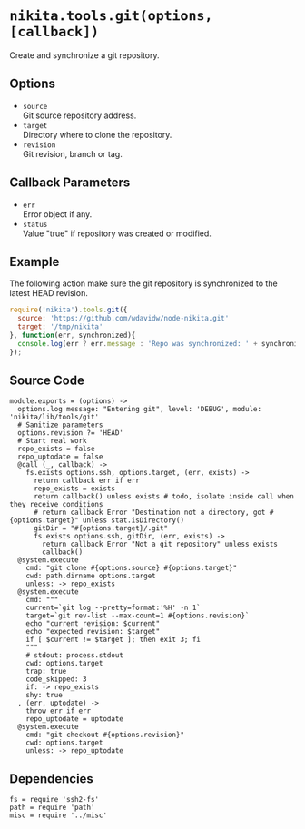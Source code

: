 
# `nikita.tools.git(options, [callback])`

Create and synchronize a git repository.

## Options

* `source`   
  Git source repository address.   
* `target`   
  Directory where to clone the repository.   
* `revision`   
  Git revision, branch or tag.   

## Callback Parameters

* `err`   
  Error object if any.   
* `status`   
  Value "true" if repository was created or modified.   

## Example

The following action make sure the git repository is synchronized to the latest
HEAD revision.

```javascript
require('nikita').tools.git({
  source: 'https://github.com/wdavidw/node-nikita.git'
  target: '/tmp/nikita'
}, function(err, synchronized){
  console.log(err ? err.message : 'Repo was synchronized: ' + synchronized);
});
```

## Source Code

    module.exports = (options) ->
      options.log message: "Entering git", level: 'DEBUG', module: 'nikita/lib/tools/git'
      # Sanitize parameters
      options.revision ?= 'HEAD'
      # Start real work
      repo_exists = false
      repo_uptodate = false
      @call (_, callback) ->
        fs.exists options.ssh, options.target, (err, exists) ->
          return callback err if err
          repo_exists = exists
          return callback() unless exists # todo, isolate inside call when they receive conditions
          # return callback Error "Destination not a directory, got #{options.target}" unless stat.isDirectory()
          gitDir = "#{options.target}/.git"
          fs.exists options.ssh, gitDir, (err, exists) ->
            return callback Error "Not a git repository" unless exists
            callback()
      @system.execute
        cmd: "git clone #{options.source} #{options.target}"
        cwd: path.dirname options.target
        unless: -> repo_exists
      @system.execute
        cmd: """
        current=`git log --pretty=format:'%H' -n 1`
        target=`git rev-list --max-count=1 #{options.revision}`
        echo "current revision: $current"
        echo "expected revision: $target"
        if [ $current != $target ]; then exit 3; fi
        """
        # stdout: process.stdout
        cwd: options.target
        trap: true
        code_skipped: 3
        if: -> repo_exists
        shy: true
      , (err, uptodate) ->
        throw err if err
        repo_uptodate = uptodate
      @system.execute
        cmd: "git checkout #{options.revision}"
        cwd: options.target
        unless: -> repo_uptodate

## Dependencies

    fs = require 'ssh2-fs'
    path = require 'path'
    misc = require '../misc'
